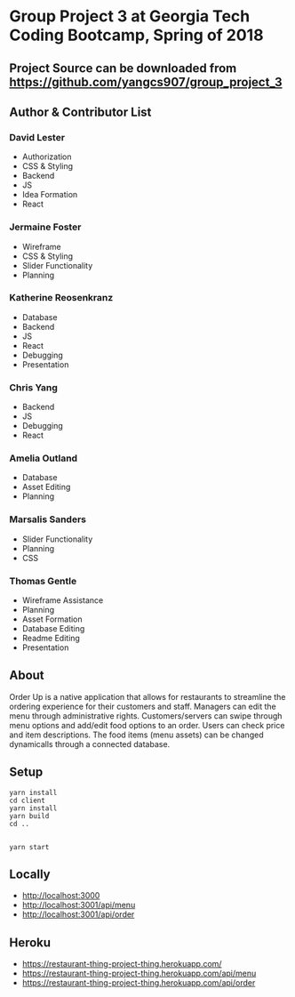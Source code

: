 <im src="" width="250" height="250">

# Group Project 3 at Georgia Tech Coding Bootcamp, Spring of 2018

## Project Source can be downloaded from https://github.com/yangcs907/group_project_3

## Author & Contributor List
### David Lester
- Authorization
- CSS & Styling
- Backend
- JS
- Idea Formation
- React

### Jermaine Foster
- Wireframe
- CSS & Styling
- Slider Functionality
- Planning

### Katherine Reosenkranz
- Database
- Backend
- JS
- React
- Debugging
- Presentation 

### Chris Yang
- Backend
- JS
- Debugging
- React

### Amelia Outland
- Database
- Asset Editing
- Planning 

### Marsalis Sanders
- Slider Functionality
- Planning
- CSS

### Thomas Gentle
- Wireframe Assistance
- Planning
- Asset Formation
- Database Editing
- Readme Editing
- Presentation


## About 
Order Up is a native application that allows for restaurants to streamline the ordering experience for their customers and staff.
Managers can edit the menu through administrative rights. Customers/servers can swipe through menu options and add/edit food options to an order. Users can check price and item descriptions. The food items (menu assets) can be changed dynamicalls through a connected database. 

## Setup


```
yarn install
cd client
yarn install
yarn build
cd ..


yarn start
```

## Locally
+ <http://localhost:3000>
+ <http://localhost:3001/api/menu>
+ <http://localhost:3001/api/order>

## Heroku
+ https://restaurant-thing-project-thing.herokuapp.com/
+ https://restaurant-thing-project-thing.herokuapp.com/api/menu
+ https://restaurant-thing-project-thing.herokuapp.com/api/order
